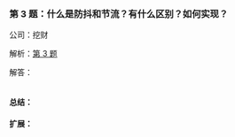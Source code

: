 ### 第 3 题：什么是防抖和节流？有什么区别？如何实现？

公司：挖财

解析：[第 3 题](https://github.com/Advanced-Frontend/Daily-Interview-Question/issues/5)

解答：



```javascript

```

#### 总结：



#### 扩展：



